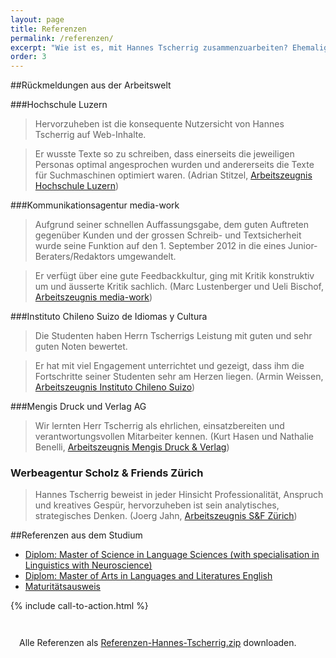 ```yaml
---
layout: page
title: Referenzen
permalink: /referenzen/
excerpt: "Wie ist es, mit Hannes Tscherrig zusammenzuarbeiten? Ehemalige Arbeitskollegen und Vorgesetzte geben Antwort."
order: 3
---
```




##Rückmeldungen aus der Arbeitswelt

###Hochschule Luzern

> Hervorzuheben ist die konsequente Nutzersicht von Hannes Tscherrig auf Web-Inhalte.

> Er wusste Texte so zu schreiben, dass einerseits die jeweiligen Personas optimal angesprochen wurden und andererseits die Texte für Suchmaschinen optimiert waren. (Adrian Stitzel, [Arbeitszeugnis Hochschule Luzern](/referenzen/hochschule_luzern.pdf))


###Kommunikationsagentur media-work

> Aufgrund seiner schnellen Auffassungsgabe, dem guten Auftreten gegenüber Kunden und der grossen Schreib- und Textsicherheit wurde seine Funktion auf den 1. September 2012 in die eines Junior-Beraters/Redaktors umgewandelt.

> Er verfügt über eine gute Feedbackkultur, ging mit Kritik konstruktiv um und äusserte Kritik sachlich. (Marc Lustenberger und Ueli Bischof, [Arbeitszeugnis media-work](/referenzen/media-work.pdf))

###Instituto Chileno Suizo de Idiomas y Cultura 

>Die Studenten haben Herrn Tscherrigs Leistung mit guten und sehr guten Noten bewertet.

> Er hat mit viel Engagement unterrichtet und gezeigt, dass ihm die Fortschritte seiner Studenten sehr am Herzen liegen. (Armin Weissen, [Arbeitszeugnis Instituto Chileno Suizo](/referenzen/santiago.jpg))

###Mengis Druck und Verlag AG

> Wir lernten Herr Tscherrig als ehrlichen, einsatzbereiten und verantwortungsvollen Mitarbeiter kennen. (Kurt Hasen und Nathalie Benelli, [Arbeitszeugnis Mengis Druck & Verlag](/referenzen/wb_visp.jpg))

### Werbeagentur Scholz & Friends Zürich

> Hannes Tscherrig beweist in jeder Hinsicht Professionalität, Anspruch und kreatives Gespür, hervorzuheben ist sein analytisches, strategisches Denken. (Joerg Jahn, [Arbeitszeugnis S&F Zürich](/referenzen/sf_zuerich.jpg))

##Referenzen aus dem Studium

- [Diplom: Master of Science in Language Sciences (with specialisation in Linguistics with Neuroscience)](/referenzen/msc_ucl.jpg)
- [Diplom: Master of Arts in Languages and Literatures English](/referenzen/ma_unifr.jpg)
- [Maturitätsausweis](/referenzen/matura_brig.jpg)

{% include call-to-action.html %}

<div id="about-container" style="margin-top:2em;">
	<div style="padding:1em;">
			Alle Referenzen als <a href="/referenzen/{{ site.zip_name }}">Referenzen-Hannes-Tscherrig.zip</a> downloaden.
	</div>
</div>



